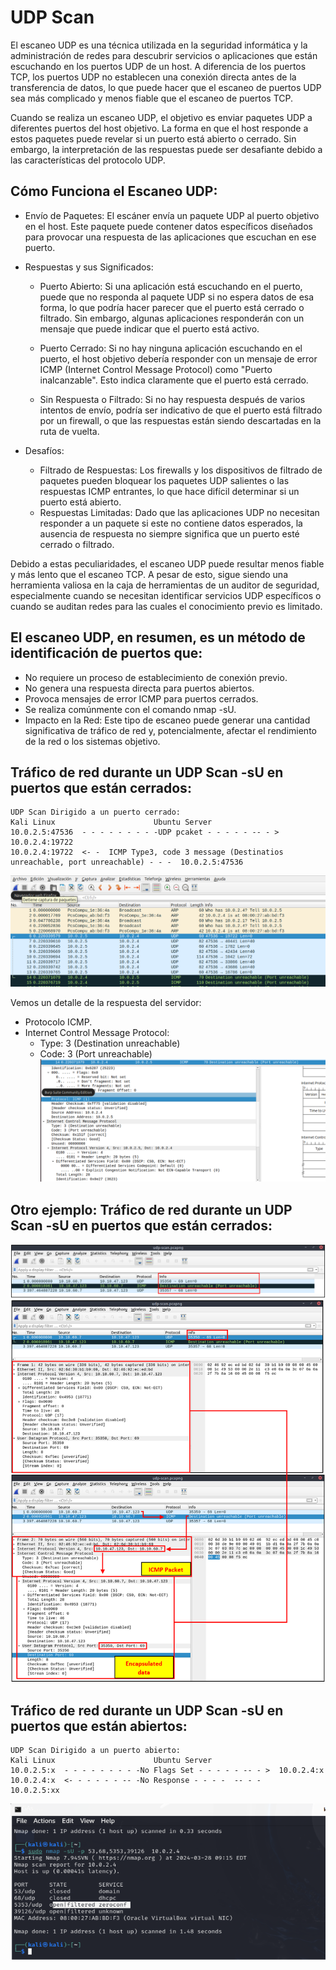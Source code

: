 # UDP Scan

El escaneo UDP es una técnica utilizada en la seguridad informática y la administración de redes para descubrir servicios o aplicaciones que están escuchando en los puertos UDP de un host. A diferencia de los puertos TCP, los puertos UDP no establecen una conexión directa antes de la transferencia de datos, lo que puede hacer que el escaneo de puertos UDP sea más complicado y menos fiable que el escaneo de puertos TCP.

Cuando se realiza un escaneo UDP, el objetivo es enviar paquetes UDP a diferentes puertos del host objetivo. La forma en que el host responde a estos paquetes puede revelar si un puerto está abierto o cerrado. Sin embargo, la interpretación de las respuestas puede ser desafiante debido a las características del protocolo UDP.

## Cómo Funciona el Escaneo UDP:
- Envío de Paquetes: El escáner envía un paquete UDP al puerto objetivo en el host. Este paquete puede contener datos específicos diseñados para provocar una respuesta de las aplicaciones que escuchan en ese puerto.
- Respuestas y sus Significados:
  - Puerto Abierto: Si una aplicación está escuchando en el puerto, puede que no responda al paquete UDP si no espera datos de esa forma, lo que podría hacer parecer que el puerto está cerrado o filtrado. Sin embargo, algunas aplicaciones responderán con un mensaje que puede indicar que el puerto está activo.

  - Puerto Cerrado: Si no hay ninguna aplicación escuchando en el puerto, el host objetivo debería responder con un mensaje de error ICMP (Internet Control Message Protocol) como "Puerto inalcanzable". Esto indica claramente que el puerto está cerrado.

  - Sin Respuesta o Filtrado: Si no hay respuesta después de varios intentos de envío, podría ser indicativo de que el puerto está filtrado por un firewall, o que las respuestas están siendo descartadas en la ruta de vuelta.

- Desafíos:
  - Filtrado de Respuestas: Los firewalls y los dispositivos de filtrado de paquetes pueden bloquear los paquetes UDP salientes o las respuestas ICMP entrantes, lo que hace difícil determinar si un puerto está abierto.
  - Respuestas Limitadas: Dado que las aplicaciones UDP no necesitan responder a un paquete si este no contiene datos esperados, la ausencia de respuesta no siempre significa que un puerto esté cerrado o filtrado.

Debido a estas peculiaridades, el escaneo UDP puede resultar menos fiable y más lento que el escaneo TCP. A pesar de esto, sigue siendo una herramienta valiosa en la caja de herramientas de un auditor de seguridad, especialmente cuando se necesitan identificar servicios UDP específicos o cuando se auditan redes para las cuales el conocimiento previo es limitado.

## El escaneo UDP, en resumen, es un método de identificación de puertos que:
- No requiere un proceso de establecimiento de conexión previo.
- No genera una respuesta directa para puertos abiertos.
- Provoca mensajes de error ICMP para puertos cerrados.
- Se realiza comúnmente con el comando nmap -sU.
- Impacto en la Red: Este tipo de escaneo puede generar una cantidad significativa de tráfico de red y, potencialmente, afectar el rendimiento de la red o los sistemas objetivo.


## Tráfico de red durante un UDP Scan -sU en puertos que están cerrados:
```
UDP Scan Dirigido a un puerto cerrado:
Kali Linux						Ubuntu Server
10.0.2.5:47536  - - - - - - - - -UDP pcaket - - - - - -- - >	10.0.2.4:19722
10.0.2.4:19722  <- -  ICMP Type3, code 3 message (Destinatios unreachable, port unreachable) - - -	10.0.2.5:47536
```
![](capturas/wireshark-UDP-scan.png)

Vemos un detalle de la respuesta del servidor:
- Protocolo ICMP.
- Internet Control Message Protocol:
  -  Type: 3 (Destination unreachable)
  -  Code: 3 (Port unreachable)
![](capturas/wireshark-UDP-scan-2.png)


## Otro ejemplo: Tráfico de red durante un UDP Scan -sU en puertos que están cerrados:
![](capturas/wireshark-udp-scan-3.png)
![](capturas/wireshark-udp-scan-4.png)



## Tráfico de red durante un UDP Scan -sU en puertos que están abiertos:
```
UDP Scan Dirigido a un puerto abierto:
Kali Linux						Ubuntu Server
10.0.2.5:x  - - - - - - - - -No Flags Set - - - - - -- - >	10.0.2.4:x
10.0.2.4:x  <- - - - - - -- -No Response - - - -  -- - -	10.0.2.5:xx
```
![](capturas/wireshark-udp-scan-5.png)

